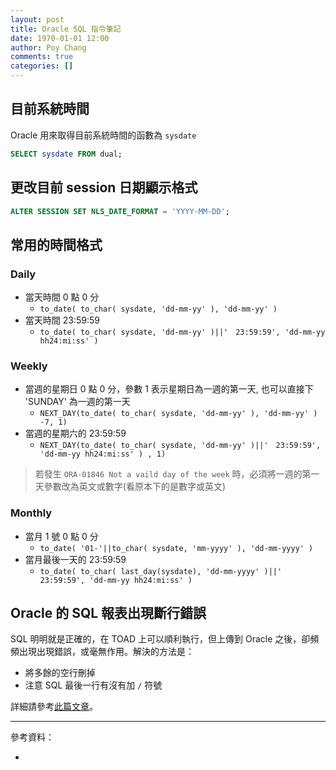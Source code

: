```yaml
---
layout: post
title: Oracle SQL 指令筆記
date: 1970-01-01 12:00
author: Poy Chang
comments: true
categories: []
---
```

## 目前系統時間

Oracle 用來取得目前系統時間的函數為 `sysdate`

```sql
SELECT sysdate FROM dual;
```

## 更改目前 session 日期顯示格式

```sql
ALTER SESSION SET NLS_DATE_FORMAT = 'YYYY-MM-DD';
```

## 常用的時間格式

### Daily

* 當天時間 0 點 0 分
	* `to_date( to_char( sysdate, 'dd-mm-yy' ), 'dd-mm-yy' )`
* 當天時間 23:59:59
	* `to_date( to_char( sysdate, 'dd-mm-yy' )||'　23:59:59', 'dd-mm-yy hh24:mi:ss' )`

### Weekly

* 當週的星期日 0 點 0 分，參數 1 表示星期日為一週的第一天, 也可以直接下 'SUNDAY' 為一週的第一天
	* `NEXT_DAY(to_date( to_char( sysdate, 'dd-mm-yy' ), 'dd-mm-yy' ) -7, 1)`
* 當週的星期六的 23:59:59
	* `NEXT_DAY(to_date( to_char( sysdate, 'dd-mm-yy' )||'　23:59:59', 'dd-mm-yy hh24:mi:ss' ) , 1)`

>若發生 `ORA-01846 Not a vaild day of the week` 時，必須將一週的第一天參數改為英文或數字(看原本下的是數字或英文)

### Monthly

* 當月 1 號 0 點 0 分
	* `to_date( '01-'||to_char( sysdate, 'mm-yyyy' ), 'dd-mm-yyyy' )`
* 當月最後一天的 23:59:59
	* `to_date( to_char( last_day(sysdate), 'dd-mm-yyyy' )||'　23:59:59', 'dd-mm-yy hh24:mi:ss' )`

## Oracle 的 SQL 報表出現斷行錯誤

SQL 明明就是正確的，在 TOAD 上可以順利執行，但上傳到 Oracle 之後，卻頻頻出現出現錯誤，或毫無作用。解決的方法是：

* 將多餘的空行刪掉
* 注意 SQL 最後一行有沒有加 `/` 符號

詳細請參考[此篇文章](https://poychang.github.io/oracle-sql-special-characters/)。

----------

參考資料：

* []() 
   
